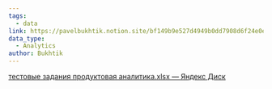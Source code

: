 ```yaml
---
tags:
  - data
link: https://pavelbukhtik.notion.site/bf149b9e527d4949b0dd7908d6f24e0e?v=507b2b0af8964b708dd05dcee2674540
data_type:
  - Analytics
author: Bukhtik
---
```

[тестовые задания продуктовая аналитика.xlsx — Яндекс Диск](https://disk.yandex.ru/i/gnE6oizgNty6DQ)

